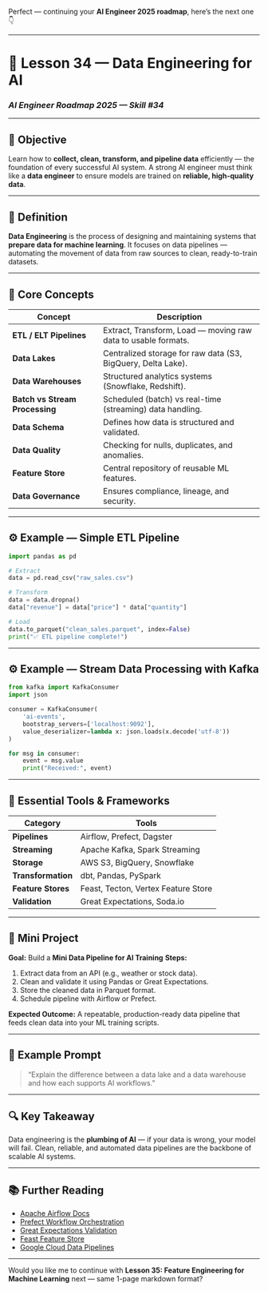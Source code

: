 Perfect — continuing your **AI Engineer 2025 roadmap**, here’s the next one 👇

---

# 🧱 Lesson 34 — Data Engineering for AI

### *AI Engineer Roadmap 2025 — Skill #34*

---

## 🎯 Objective

Learn how to **collect, clean, transform, and pipeline data** efficiently — the foundation of every successful AI system.
A strong AI engineer must think like a **data engineer** to ensure models are trained on **reliable, high-quality data**.

---

## 🧩 Definition

**Data Engineering** is the process of designing and maintaining systems that **prepare data for machine learning**.
It focuses on data pipelines — automating the movement of data from raw sources to clean, ready-to-train datasets.

---

## 🧠 Core Concepts

| Concept                        | Description                                                   |
| ------------------------------ | ------------------------------------------------------------- |
| **ETL / ELT Pipelines**        | Extract, Transform, Load — moving raw data to usable formats. |
| **Data Lakes**                 | Centralized storage for raw data (S3, BigQuery, Delta Lake).  |
| **Data Warehouses**            | Structured analytics systems (Snowflake, Redshift).           |
| **Batch vs Stream Processing** | Scheduled (batch) vs real-time (streaming) data handling.     |
| **Data Schema**                | Defines how data is structured and validated.                 |
| **Data Quality**               | Checking for nulls, duplicates, and anomalies.                |
| **Feature Store**              | Central repository of reusable ML features.                   |
| **Data Governance**            | Ensures compliance, lineage, and security.                    |

---

## ⚙️ Example — Simple ETL Pipeline

```python
import pandas as pd

# Extract
data = pd.read_csv("raw_sales.csv")

# Transform
data = data.dropna()
data["revenue"] = data["price"] * data["quantity"]

# Load
data.to_parquet("clean_sales.parquet", index=False)
print("✅ ETL pipeline complete!")
```

---

## ⚙️ Example — Stream Data Processing with Kafka

```python
from kafka import KafkaConsumer
import json

consumer = KafkaConsumer(
    'ai-events',
    bootstrap_servers=['localhost:9092'],
    value_deserializer=lambda x: json.loads(x.decode('utf-8'))
)

for msg in consumer:
    event = msg.value
    print("Received:", event)
```

---

## 🧱 Essential Tools & Frameworks

| Category           | Tools                               |
| ------------------ | ----------------------------------- |
| **Pipelines**      | Airflow, Prefect, Dagster           |
| **Streaming**      | Apache Kafka, Spark Streaming       |
| **Storage**        | AWS S3, BigQuery, Snowflake         |
| **Transformation** | dbt, Pandas, PySpark                |
| **Feature Stores** | Feast, Tecton, Vertex Feature Store |
| **Validation**     | Great Expectations, Soda.io         |

---

## 📘 Mini Project

**Goal:** Build a **Mini Data Pipeline for AI Training**
**Steps:**

1. Extract data from an API (e.g., weather or stock data).
2. Clean and validate it using Pandas or Great Expectations.
3. Store the cleaned data in Parquet format.
4. Schedule pipeline with Airflow or Prefect.

**Expected Outcome:**
A repeatable, production-ready data pipeline that feeds clean data into your ML training scripts.

---

## 🧠 Example Prompt

> “Explain the difference between a data lake and a data warehouse and how each supports AI workflows.”

---

## 🔍 Key Takeaway

Data engineering is the **plumbing of AI** — if your data is wrong, your model will fail.
Clean, reliable, and automated data pipelines are the backbone of scalable AI systems.

---

## 📚 Further Reading

* [Apache Airflow Docs](https://airflow.apache.org/docs/)
* [Prefect Workflow Orchestration](https://www.prefect.io/)
* [Great Expectations Validation](https://greatexpectations.io/)
* [Feast Feature Store](https://feast.dev/)
* [Google Cloud Data Pipelines](https://cloud.google.com/architecture/mlops-continuous-delivery-and-automation-pipelines-in-machine-learning)

---

Would you like me to continue with **Lesson 35: Feature Engineering for Machine Learning** next — same 1-page markdown format?
